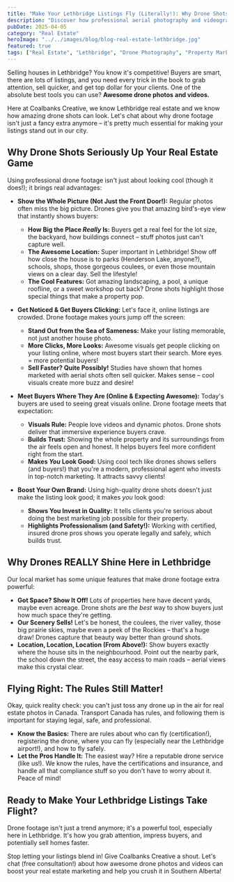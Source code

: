 ```yaml
---
title: "Make Your Lethbridge Listings Fly (Literally!): Why Drone Shots Are a Must-Have"
description: "Discover how professional aerial photography and videography can make your Lethbridge property listings stand out and attract more buyers."
pubDate: 2025-04-05
category: "Real Estate"
heroImage: "../../images/blog/blog-real-estate-lethbridge.jpg"
featured: true
tags: ["Real Estate", "Lethbridge", "Drone Photography", "Property Marketing", "Aerial Video"]
---
```


Selling houses in Lethbridge? You know it's competitive! Buyers are smart, there are lots of listings, and you need every trick in the book to grab attention, sell quicker, and get top dollar for your clients. One of the absolute best tools you can use? **Awesome drone photos and videos.**

Here at Coalbanks Creative, we know Lethbridge real estate and we know how amazing drone shots can look. Let's chat about why drone footage isn't just a fancy extra anymore – it's pretty much essential for making your listings stand out in our city.

## Why Drone Shots Seriously Up Your Real Estate Game

Using professional drone footage isn't just about looking cool (though it does!); it brings real advantages:

*   **Show the Whole Picture (Not Just the Front Door!):** Regular photos often miss the big picture. Drones give you that amazing bird's-eye view that instantly shows buyers:
    *   **How Big the Place *Really* Is:** Buyers get a real feel for the lot size, the backyard, how buildings connect – stuff photos just can't capture well.
    *   **The Awesome Location:** Super important in Lethbridge! Show off how close the house is to parks (Henderson Lake, anyone?), schools, shops, those gorgeous coulees, or even those mountain views on a clear day. Sell the lifestyle!
    *   **The Cool Features:** Got amazing landscaping, a pool, a unique roofline, or a sweet workshop out back? Drone shots highlight those special things that make a property pop.

*   **Get Noticed & Get Buyers Clicking:** Let's face it, online listings are crowded. Drone footage makes yours jump off the screen:
    *   **Stand Out from the Sea of Sameness:** Make your listing memorable, not just another house photo.
    *   **More Clicks, More Looks:** Awesome visuals get people clicking on your listing online, where most buyers start their search. More eyes = more potential buyers!
    *   **Sell Faster? Quite Possibly!** Studies have shown that homes marketed with aerial shots often sell quicker. Makes sense – cool visuals create more buzz and desire!

*   **Meet Buyers Where They Are (Online & Expecting Awesome):** Today's buyers are used to seeing great visuals online. Drone footage meets that expectation:
    *   **Visuals Rule:** People love videos and dynamic photos. Drone shots deliver that immersive experience buyers crave.
    *   **Builds Trust:** Showing the whole property and its surroundings from the air feels open and honest. It helps buyers feel more confident right from the start.
    *   **Makes *You* Look Good:** Using cool tech like drones shows sellers (and buyers!) that you're a modern, professional agent who invests in top-notch marketing. It attracts savvy clients!

*   **Boost Your Own Brand:** Using high-quality drone shots doesn't just make the listing look good; it makes *you* look good:
    *   **Shows You Invest in Quality:** It tells clients you're serious about doing the best marketing job possible for their property.
    *   **Highlights Professionalism (and Safety!):** Working with certified, insured drone pros shows you operate legally and safely, which builds trust.

## Why Drones REALLY Shine Here in Lethbridge

Our local market has some unique features that make drone footage extra powerful:

*   **Got Space? Show It Off!** Lots of properties here have decent yards, maybe even acreage. Drone shots are *the best* way to show buyers just how much space they're getting.
*   **Our Scenery Sells!** Let's be honest, the coulees, the river valley, those big prairie skies, maybe even a peek of the Rockies – that's a huge draw! Drones capture that beauty way better than ground shots.
*   **Location, Location, Location (From Above!):** Show buyers exactly where the house sits in the neighbourhood. Point out the nearby park, the school down the street, the easy access to main roads – aerial views make this crystal clear.

## Flying Right: The Rules Still Matter!

Okay, quick reality check: you can't just toss any drone up in the air for real estate photos in Canada. Transport Canada has rules, and following them is important for staying legal, safe, and professional.

*   **Know the Basics:** There are rules about who can fly (certification!), registering the drone, where you can fly (especially near the Lethbridge airport!), and how to fly safely.
*   **Let the Pros Handle It:** The easiest way? Hire a reputable drone service (like us!). We know the rules, have the certifications and insurance, and handle all that compliance stuff so you don't have to worry about it. Peace of mind!

## Ready to Make Your Lethbridge Listings Take Flight?

Drone footage isn't just a trend anymore; it's a powerful tool, especially here in Lethbridge. It's how you grab attention, impress buyers, and potentially sell homes faster.

Stop letting your listings blend in! Give Coalbanks Creative a shout. Let's chat (free consultation!) about how awesome drone photos and videos can boost your real estate marketing and help you crush it in Southern Alberta!
